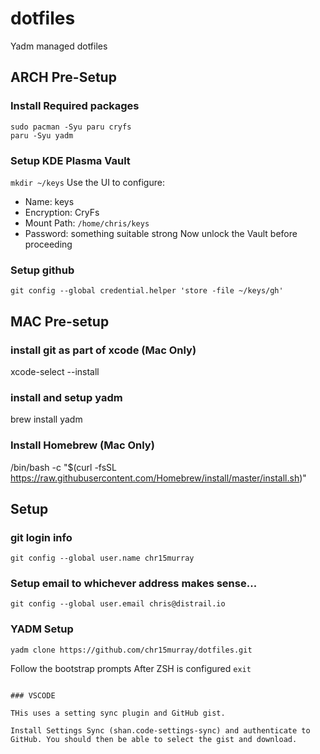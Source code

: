 # dotfiles
Yadm managed dotfiles

## ARCH Pre-Setup
### Install Required packages
```
sudo pacman -Syu paru cryfs
paru -Syu yadm
```

### Setup KDE Plasma Vault
`mkdir ~/keys`
Use the UI to configure:
- Name: keys
- Encryption: CryFs
- Mount Path: `/home/chris/keys`
- Password: something suitable strong
Now unlock the Vault before proceeding

### Setup github
`git config --global credential.helper 'store -file ~/keys/gh'`


## MAC Pre-setup
### install git as part of xcode (Mac Only)
xcode-select --install

### install and setup yadm
brew install yadm

### Install Homebrew (Mac Only)
/bin/bash -c "$(curl -fsSL https://raw.githubusercontent.com/Homebrew/install/master/install.sh)"


## Setup
### git login info
`git config --global user.name chr15murray`

### Setup email to whichever address makes sense...
```
git config --global user.email chris@distrail.io
```

### YADM Setup
`yadm clone https://github.com/chr15murray/dotfiles.git`

Follow the bootstrap prompts
After ZSH is configured `exit`

```

### VSCODE

THis uses a setting sync plugin and GitHub gist. 

Install Settings Sync (shan.code-settings-sync) and authenticate to GitHub. You should then be able to select the gist and download.

